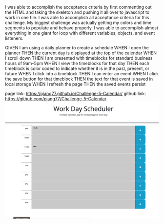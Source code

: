 I was able to accomplish the acceptance criteria by first commenting out the HTML and taking the skeleton and pushing it all over to javascript to work in one file.
I was able to accomplish all acceptance criteria for this challenge. My biggest challenge was actually getting my colors and time segments to populate and behave properly.
I was able to accomplish almost everything in one giant for loop with different variables, objects, and event listeners.

GIVEN I am using a daily planner to create a schedule
WHEN I open the planner
THEN the current day is displayed at the top of the calendar
WHEN I scroll down
THEN I am presented with timeblocks for standard business hours of 9am&ndash;5pm
WHEN I view the timeblocks for that day
THEN each timeblock is color coded to indicate whether it is in the past, present, or future
WHEN I click into a timeblock
THEN I can enter an event
WHEN I click the save button for that timeblock
THEN the text for that event is saved in local storage
WHEN I refresh the page
THEN the saved events persist

page link: https://pjang77.github.io/Challenge-5-Calendar/
github link: https://github.com/pjang77/Challenge-5-Calendar
![screenshot of webpage](./assets/WorkDay%20screenshot.png)
